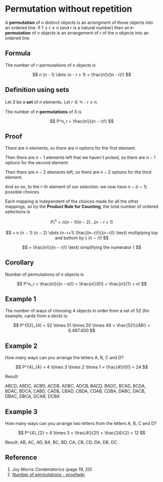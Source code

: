 # Permutation without repetition

A **permutation** of $n$ distinct objects is an arrangment of those objects into an ordered line. If $1 \leq r \leq n$ (and $r$ is a natural number) then an **$r$-permutation** of $n$ objects is an arrangement of $r$ of the $n$ objects into an ordered line.

## Formula

The number of $r$-permutations of $n$ objects is

$$
n (n - 1) \dots (n - r + 1) = \frac{n!}{(n - r)!}
$$

## Definition using sets

Let $S$ be a **set** of $n$ elements. Let $r \in \mathbb{N}: r \leq n$.

The number of **$r$-permutations** of $S$ is

$$
P^n_r = \frac{n!}{(n − r)!}
$$

## Proof

There are $n$ elements, so there are $n$ options for the first element.

Then there are $n − 1$ elements left that we haven't picked, so there are $n − 1$ options for the second element.

Then there are $n − 2$ elements left, so there are $n − 2$ options for the third element.

And so on, to the $r$-th element of our selection: we now have $n − (r − 1)$ possible choices.

Each mapping is independent of the choices made for all the other mappings, so by the **Product Rule for Counting**, the total number of ordered selections is

$$
P^n_r = n (n − 1) (n − 2) \dots (n −r + 1)
$$

$$
= n (n − 1) (n − 2) \dots (n−r+1) \frac{(n−r)!}{(n−r)!} \text{ multiplying top and bottom by } (n − r)!
$$

$$
= \frac{n!}{(n − r)!} \text{ simplifying the numerator }
$$

## Corollary

Number of permutations of $n$ objects is

$$
P^n_r = \frac{n!}{(n - n)!} = \frac{n!}{0!} = \frac{n!}{1} = n!
$$

## Example 1

The number of ways of choosing $4$ objects in order from a set of $52$ (for example, cards from a deck) is:

$$
P^{52}_{4} = 52 \times 51 \times 50 \times 49 = \frac{52!}{48!} = 6.497.400
$$

## Example 2

How many ways can you arrange the letters A, B, C and D?

$$
P^{4}_{4} = 4 \times 3 \times 2 \times 1 = \frac{4!}{0!} = 24
$$

Result:

ABCD, ABDC, ACBD, ACDB, ADBC, ADCB,
BACD, BADC, BCAD, BCDA, BDAC, BDCA,
CABD, CADB, CBAD, CBDA, CDAB, CDBA,
DABC, DACB, DBAC, DBCA, DCAB, DCBA

## Example 3

How many ways can you arrange two letters from the letters A, B, C and D?

$$
P^{4}_{2} = 4 \times 3 = \frac{4!}{2!} = \frac{24}{2} = 12
$$

Result: AB, AC, AD, BA, BC, BD, CA, CB, CD, DA, DB, DC

## Reference

1. Joy Morris *Combinatorics* (page 19, 20)
2. [Number of permutations - proofwiki](https://proofwiki.org/wiki/Number_of_Permutations)